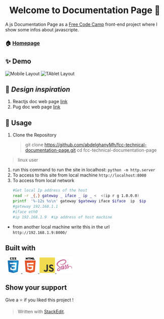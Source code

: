 
<h1 align="center">Welcome to Documentation  Page 👋</h1>

A  js Documentation  Page as a [Free Code Camp](https://www.freecodecamp.org/learn/responsive-web-design/responsive-web-design-projects/build-a-technical-documentation-page) front-end project where I show some infos about javascripte.
### 🏠 [Homepage]()

## ✨ Demo

![Mobile Layout]()
![TAblet Layout]()



## :dart: _Design inspiration_
1. Reactjs doc web page [link](https://reactjs.org/tutorial/tutorial.html#before-we-start-the-tutorial)
2. Pug  doc web page [link](https://pugjs.org/api/reference.html)


## 🚀 Usage
1. Clone the Repository  
	> git clone https://github.com/abdelghanyMh/fcc-technical-documentation-page.git
	> cd fcc-technical-documentation-page
	
>linux user
1. run this  command to run the site in localhost: 
`python -m http.server`
3. To access to this site from local machine 
`http://localhost:8000`
4. To access from local network
	```bash
	#Get local Ip address of the host
	read -r _{,} gateway _ iface _ ip _ <  <(ip r g 1.0.0.0)
	printf  '%-12s %s\n' gateway $gateway iface $iface  ip  $ip  
	#gateway 192.168.1.1
	#iface eth0
	#ip 192.168.1.9  #ip address of host machine 
	```
 - from another local machine write this in the url
 `http://192.168.1.9:8000/`


## Built with
<p align="left"> <a href="https://www.w3schools.com/css/" target="_blank"> <img src="https://raw.githubusercontent.com/devicons/devicon/master/icons/css3/css3-original-wordmark.svg" alt="css3" width="50" height=""/> </a> <a href="https://www.w3.org/html/" target="_blank"> <img src="https://raw.githubusercontent.com/devicons/devicon/master/icons/html5/html5-original-wordmark.svg" alt="html5" width="50" height="50"/> </a> <a href="https://developer.mozilla.org/en-US/docs/Web/JavaScript" target="_blank"> <img src="https://raw.githubusercontent.com/devicons/devicon/master/icons/javascript/javascript-original.svg" alt="javascript" width="50" height="50"/> </a> <a href="https://www.linux.org/" target="_blank"> <img src="https://raw.githubusercontent.com/devicons/devicon/master/icons/sass/sass-original.svg" alt="sass" width="50" height="50"/> </a> </p>


## Show your support

Give a ⭐️ if you liked this  project !

> Written with [StackEdit](https://stackedit.io/).
